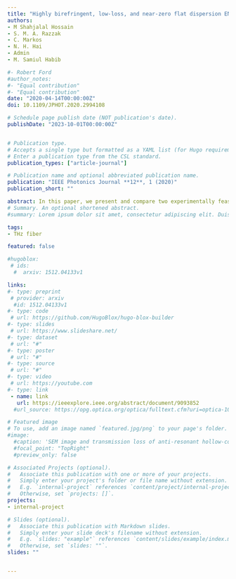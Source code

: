 ```yaml
---
title: "Highly birefringent, low-loss, and near-zero flat dispersion ENZ based THz photonic crystal fibers"
authors:
- M Shahjalal Hossain
- S. M. A. Razzak
- C. Markos
- N. H. Hai
- Admin
- M. Samiul Habib

#- Robert Ford
#author_notes:
#- "Equal contribution"
#- "Equal contribution"
date: "2020-04-14T00:00:00Z"
doi: 10.1109/JPHOT.2020.2994108

# Schedule page publish date (NOT publication's date).
publishDate: "2023-10-01T00:00:00Z"


# Publication type.
# Accepts a single type but formatted as a YAML list (for Hugo requirements).
# Enter a publication type from the CSL standard.
publication_types: ["article-journal"]

# Publication name and optional abbreviated publication name.
publication: "IEEE Photonics Journal **12**, 1 (2020)"
publication_short: ""

abstract: In this paper, we present and compare two experimentally feasible photonic crystal fiber (PCF) designs (Type-I and Type-II) which ensure near-zero flattened dispersion with ultra-high phase and group birefringence at THz frequencies. Both structures are based on a subset of a triangular array of circular air-holes, which define the cladding of the PCF and a central elliptical air-hole which breaks the symmetry of the structure, thus introducing high levels of birefringence. Additionally, we investigate the possibility of further enhancing the birefringence properties of Type-II structure by selectively filling the air-holes with Potassium Chloride (KCl) as strong Epsilon-Near-Zero (ENZ) material. Our investigation reveals that significant enhancement of birefringence can be achieved than its original counterpart with birefringence to be as high as 0.0627 at 6.2 THz and near-zero flat dispersion of −0.54 ± 0.04 ps/THz/cm over the frequency range of 6.2−6.3 THz.
# Summary. An optional shortened abstract.
#summary: Lorem ipsum dolor sit amet, consectetur adipiscing elit. Duis posuere tellus ac convallis placerat. Proin tincidunt magna sed ex sollicitudin condimentum.

tags:
- THz fiber

featured: false

#hugoblox:
 # ids:
  #  arxiv: 1512.04133v1

links:
#- type: preprint
 # provider: arxiv
  #id: 1512.04133v1
#- type: code
 # url: https://github.com/HugoBlox/hugo-blox-builder
#- type: slides
 # url: https://www.slideshare.net/
#- type: dataset
 # url: "#"
#- type: poster
 # url: "#"
#- type: source
 # url: "#"
#- type: video
 # url: https://youtube.com
#- type: link
 - name: link
   url: https://ieeexplore.ieee.org/abstract/document/9093852
  #url_source: https://opg.optica.org/optica/fulltext.cfm?uri=optica-10-10-1253

# Featured image
# To use, add an image named `featured.jpg/png` to your page's folder. 
#image:
  #caption: 'SEM image and transmission loss of anti-resonant hollow-core fiber'
  #focal_point: "TopRight"
  #preview_only: false

# Associated Projects (optional).
#   Associate this publication with one or more of your projects.
#   Simply enter your project's folder or file name without extension.
#   E.g. `internal-project` references `content/project/internal-project/index.md`.
#   Otherwise, set `projects: []`.
projects:
- internal-project

# Slides (optional).
#   Associate this publication with Markdown slides.
#   Simply enter your slide deck's filename without extension.
#   E.g. `slides: "example"` references `content/slides/example/index.md`.
#   Otherwise, set `slides: ""`.
slides: ""


---
```

